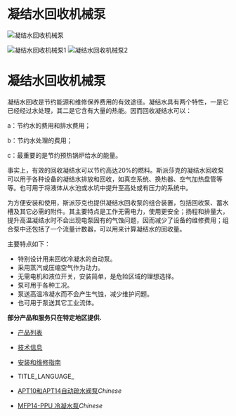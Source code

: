 

# 凝结水回收机械泵

![凝结水回收机械泵](/d/file/p/0dbbfe432e7f2b85fa0b1d85078e9e0c.jpg)

![凝结水回收机械泵1](/d/file/p/0dbbfe432e7f2b85fa0b1d85078e9e0c.jpg) ![凝结水回收机械泵2](/d/file/p/707f851ca23715676e9456c34d986b2b.jpg)

# 凝结水回收机械泵

凝结水回收是节约能源和维修保养费用的有效途径。凝结水具有两个特性，一是它已经经过水处理，其二是它含有大量的热能。因而回收凝结水可以：

a：节约水的费用和排水费用；

b：节约水处理的费用；

c：最重要的是节约预热锅炉给水的能量。

事实上，有效的回收凝结水可以节约高达20%的燃料。斯派莎克的凝结水回收泵可以用于各种设备的凝结水排放和回收，如真空系统、换热器、空气加热盘管等等。也可用于将液体从水池或水坑中提升至高处或有压力的系统中。

为方便安装和使用，斯派莎克也提供凝结水回收泵的组合装置，包括回收泵、蓄水槽及其它必需的附件。其主要特点是工作无需电力，使用更安全；扬程和排量大，提升高温凝结水时不会出现电泵固有的气蚀问题，因而减少了设备的维修费用；组合泵中还包括了一个流量计数器，可以用来计算凝结水的回收量。

主要特点如下：

-   特别设计用来回收冷凝水的自动泵。
-   采用蒸汽或压缩空气作为动力。
-   无需电机和液位开关，安装简单，是危险区域的理想选择。
-   泵可用于各种工况。
-   泵送高温冷凝水而不会产生气蚀，减少维护问题。
-   也可用于泵送其它工业流体。

**部分产品和服务只在特定地区提供.**

-   [产品列表](javascript:navactive(1);)
-   [技术信息](javascript:navactive(2);)
-   [安装和维修指南](javascript:navactive(3);)

-   TITLE_LANGUAGE_
-   [APT10和APT14自动疏水阀泵](/pressure-powered-pumps/APT10-APT14.html "APT10和APT14自动疏水阀泵")_Chinese_
-   [MFP14-PPU 冷凝水泵](/pressure-powered-pumps/MFP14-PPU.html "MFP14-PPU 冷凝水泵")_Chinese_
